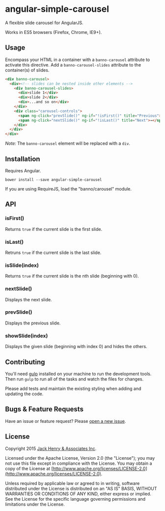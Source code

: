 # angular-simple-carousel

A flexible slide carousel for AngularJS.

Works in ES5 browsers (Firefox, Chrome, IE9+).

## Usage

Encompass your HTML in a container with a `banno-carousel` attribute to activate this directive. Add a `banno-carousel-slides` attribute to the container(s) of slides.

```html
<div banno-carousel>
  <div><!-- slides can be nested inside other elements -->
    <div banno-carousel-slides>
      <div>slide 1</div>
      <div>slide 2</div>
      <div>...and so on</div>
    </div>
    <div class="carousel-controls">
      <span ng-click="prevSlide()" ng-if="!isFirst()" title="Previous">←</span>
      <span ng-click="nextSlide()" ng-if="!isLast()" title="Next">→</span>
    </div>
  </div>
</div>
```

*Note:* The `banno-carousel` element will be replaced with a `div`.

## Installation

Requires Angular.

```shell
bower install --save angular-simple-carousel
```

If you are using RequireJS, load the "banno/carousel" module.

## API

### isFirst()

Returns `true` if the current slide is the first slide.

### isLast()

Retruns `true` if the current slide is the last slide.

### isSlide(index)

Returns `true` if the current slide is the nth slide (beginning with 0).

### nextSlide()

Displays the next slide.

### prevSlide()

Displays the previous slide.

### showSlide(index)

Displays the given slide (beginning with index 0) and hides the others.

## Contributing

You'll need [gulp](http://gulpjs.com/) installed on your machine to run the development tools. Then run `gulp` to run all of the tasks and watch the files for changes.

Please add tests and maintain the existing styling when adding and updating the code.

## Bugs & Feature Requests

Have an issue or feature request? Please [open a new issue](https://github.com/Banno/angular-simple-carousel/issues/new).

## License

Copyright 2015 [Jack Henry & Associates Inc](https://www.jackhenry.com/).

Licensed under the Apache License, Version 2.0 (the "License"); you may not use this file except in compliance with the License. You may obtain a copy of the License at [http://www.apache.org/licenses/LICENSE-2.0](http://www.apache.org/licenses/LICENSE-2.0).

Unless required by applicable law or agreed to in writing, software distributed under the License is distributed on an "AS IS" BASIS, WITHOUT WARRANTIES OR CONDITIONS OF ANY KIND, either express or implied. See the License for the specific language governing permissions and limitations under the License.
